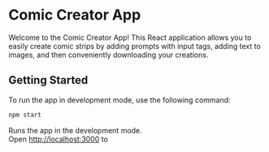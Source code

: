 # Comic Creator App

Welcome to the Comic Creator App! This React application allows you to easily create comic strips by adding prompts with input tags, adding text to images, and then conveniently downloading your creations.

## Getting Started

To run the app in development mode, use the following command:

```bash
npm start
```

Runs the app in the development mode.\
Open [http://localhost:3000](http://localhost:3000) to 

